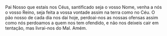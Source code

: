 Pai Nosso que estais nos Céus, santificado seja o vosso Nome, venha a nós o vosso Reino, seja feita a vossa vontade assim na terra como no Céu. O pão nosso de cada dia nos dai hoje, perdoai-nos as nossas ofensas assim como nós perdoamos a quem nos tem ofendido, e não nos deixeis cair em tentação, mas livrai-nos do Mal. Amém.
